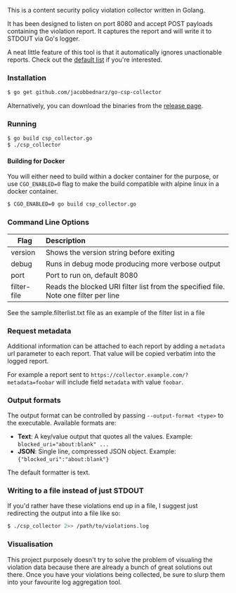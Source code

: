 This is a content security policy violation collector written in Golang.

It has been designed to listen on port 8080 and accept POST payloads
containing the violation report. It captures the report and will write
it to STDOUT via Go's logger.

A neat little feature of this tool is that it automatically ignores
unactionable reports. Check out the [default list][1] if you're interested.

### Installation


```sh
$ go get github.com/jacobbednarz/go-csp-collector
```

Alternatively, you can download the binaries from the [release page][2].

### Running

```sh
$ go build csp_collector.go
$ ./csp_collector
```

#### Building for Docker

You will either need to build within a docker container for the purpose, or use  `CGO_ENABLED=0` flag
to make the build compatible with alpine linux in a docker container.

```sh
$ CGO_ENABLED=0 go build csp_collector.go
```

### Command Line Options

| Flag  | Description |
|-------|:------------|
|version|Shows the version string before exiting|
|debug  |Runs in debug mode producing more verbose output|
|port	|Port to run on, default 8080|
|filter-file|Reads the blocked URI filter list from the specified file. Note one filter per line|


See the sample.filterlist.txt file as an example of the filter list in a file

### Request metadata

Additional information can be attached to each report by adding a `metadata`
url parameter to each report. That value will be copied verbatim into the
logged report.

For example a report sent to `https://collector.example.com/?metadata=foobar`
will include field `metadata` with value `foobar`.

### Output formats

The output format can be controlled by passing `--output-format <type>`
to the executable. Available formats are:

- **Text**: A key/value output that quotes all the values. Example:
    `blocked_uri="about:blank" ...`
- **JSON**: Single line, compressed JSON object. Example:
    `{"blocked_uri":"about:blank"}`

The default formatter is text.

### Writing to a file instead of just STDOUT

If you'd rather have these violations end up in a file, I suggest just
redirecting the output into a file like so:

```sh
$ ./csp_collector 2>> /path/to/violations.log
```

### Visualisation

This project purposely doesn't try to solve the problem of visualing the
violation data because there are already a bunch of great solutions out
there. Once you have your violations being collected, be sure to slurp
them into your favourite log aggregation tool.

[1]: https://github.com/jacobbednarz/go-csp-collector/blob/master/sample.filterlist.txt
[2]: https://github.com/jacobbednarz/go-csp-collector/releases
